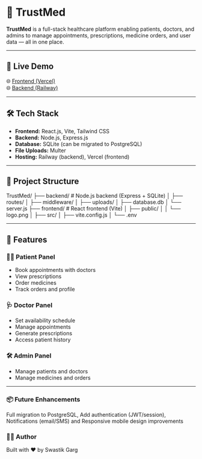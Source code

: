 # 🏥 TrustMed

**TrustMed** is a full-stack healthcare platform enabling patients, doctors, and admins to manage appointments, prescriptions, medicine orders, and user data — all in one place.

---

## 📍 Live Demo

🌐 [Frontend (Vercel)](https://swastik-trustmed.vercel.app)  
🌐 [Backend (Railway)](https://trustmed.up.railway.app)

---

## 🛠️ Tech Stack

- **Frontend:** React.js, Vite, Tailwind CSS
- **Backend:** Node.js, Express.js
- **Database:** SQLite (can be migrated to PostgreSQL)
- **File Uploads:** Multer
- **Hosting:** Railway (backend), Vercel (frontend)

---

## 📁 Project Structure

TrustMed/
├── backend/ # Node.js backend (Express + SQLite)
│ ├── routes/
│ ├── middleware/
│ ├── uploads/
│ ├── database.db
│ └── server.js
├── frontend/ # React frontend (Vite)
│ ├── public/
│ │ └── logo.png
│ ├── src/
│ ├── vite.config.js
│ └── .env

---

## 🔐 Features

### 👩‍⚕️ Patient Panel
- Book appointments with doctors
- View prescriptions
- Order medicines
- Track orders and profile

### 🩺 Doctor Panel
- Set availability schedule
- Manage appointments
- Generate prescriptions
- Access patient history

### 🛠 Admin Panel
- Manage patients and doctors
- Manage medicines and orders

---

### 📦 Future Enhancements
Full migration to PostgreSQL,
Add authentication (JWT/session),
Notifications (email/SMS) and 
Responsive mobile design improvements

### 👨‍💻 Author
Built with ❤️ by Swastik Garg
